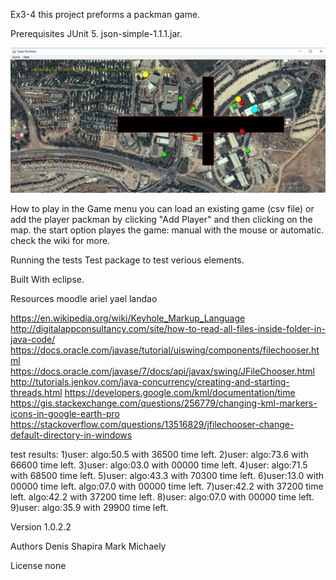 Ex3-4
this project preforms a packman game.

Prerequisites
JUnit 5.
json-simple-1.1.1.jar.

![alt text](https://github.com/aripash/Super-Packman/blob/master/Capture.PNG)

How to play
in the Game menu you can load an existing game (csv file)
or add the player packman by clicking "Add Player" and then clicking on the map.
the start option playes the game:
manual with the mouse or automatic.
check the wiki for more.

Running the tests
Test package to test verious elements.

Built With
eclipse.

Resources
moodle ariel yael landao    

https://en.wikipedia.org/wiki/Keyhole_Markup_Language
http://digitalappconsultancy.com/site/how-to-read-all-files-inside-folder-in-java-code/
https://docs.oracle.com/javase/tutorial/uiswing/components/filechooser.html
https://docs.oracle.com/javase/7/docs/api/javax/swing/JFileChooser.html
http://tutorials.jenkov.com/java-concurrency/creating-and-starting-threads.html
https://developers.google.com/kml/documentation/time
https://gis.stackexchange.com/questions/256779/changing-kml-markers-icons-in-google-earth-pro
https://stackoverflow.com/questions/13516829/jfilechooser-change-default-directory-in-windows

test results:
1)user: algo:50.5 with 36500 time left.
2)user: algo:73.6 with 66600 time left.
3)user: algo:03.0 with 00000 time left.
4)user: algo:71.5 with 68500 time left.
5)user: algo:43.3 with 70300 time left.
6)user:13.0 with 00000 time left. algo:07.0 with 00000 time left.
7)user:42.2 with 37200 time left. algo:42.2 with 37200 time left.
8)user: algo:07.0 with 00000 time left.
9)user: algo:35.9 with 29900 time left.

Version
1.0.2.2

Authors
Denis Shapira
Mark Michaely

License
none
